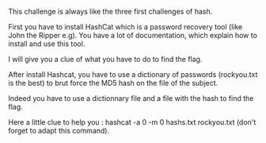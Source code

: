 This challenge is always like the three first challenges of hash.

First you have to install HashCat which is a password recovery tool (like John the Ripper e.g). You have a lot of documentation, which explain how to install and use this tool.

I will give you a clue of what you have to do to find the flag.

After install Hashcat, you have to use a dictionary of passwords (rockyou.txt is the best) to brut force the MD5 hash on the file of the subject.

Indeed you have to use a dictionnary file and a file with the hash to find the flag.

Here a little clue to help you : hashcat -a 0 -m 0 hashs.txt rockyou.txt (don't forget to adapt this command).
